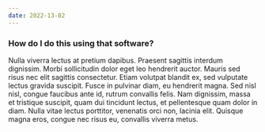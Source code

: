 ```yaml
---
date: 2022-13-02
---
```


<h3 class="accordion">How do I do this using that software?</h3>
<div class="accordion__panel">
Nulla viverra lectus at pretium dapibus. Praesent sagittis interdum dignissim. Morbi sollicitudin dolor eget leo hendrerit auctor. Mauris sed risus nec elit sagittis consectetur. Etiam volutpat blandit ex, sed vulputate lectus gravida suscipit. Fusce in pulvinar diam, eu hendrerit magna. Sed nisl nisl, congue faucibus ante id, rutrum convallis felis. Nam dignissim, massa et tristique suscipit, quam dui tincidunt lectus, et pellentesque quam dolor in diam. Nulla vitae lectus porttitor, venenatis orci non, lacinia elit. Quisque magna eros, congue nec risus eu, convallis viverra metus.
</div>